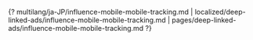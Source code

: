 {? multilang/ja-JP/influence-mobile-mobile-tracking.md | localized/deep-linked-ads/influence-mobile-mobile-tracking.md | pages/deep-linked-ads/influence-mobile-mobile-tracking.md ?}
